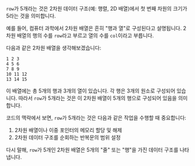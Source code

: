 `row`가 5개라는 것은 2차원 데이터 구조(예: 행렬, 2D 배열)에서 첫 번째 차원의 크기가 5라는 것을 의미합니다. 

예를 들어, 컴퓨터 과학에서 2차원 배열은 흔히 "행과 열"로 구성된다고 설명됩니다. 2차원 배열의 행의 수를 `row`라고 부르고 열의 수를 `col`이라고 부릅니다.

다음과 같은 2차원 배열을 생각해보겠습니다:

```
1 2 3
4 5 6
7 8 9
10 11 12
13 14 15
```

이 배열에는 총 5개의 행과 3개의 열이 있습니다. 각 행은 3개의 원소로 구성되어 있습니다. 따라서 `row`가 5개라는 것은 이 2차원 배열이 5개의 행으로 구성되어 있음을 의미합니다.

코드의 맥락에서 보면, `row`가 5개라는 것은 다음과 같은 작업을 수행할 때 중요합니다:

1. 2차원 배열이나 이중 포인터의 메모리 할당 및 해제
2. 2차원 데이터 구조를 순회하는 반복문의 범위 설정

다시 말해, `row`가 5개인 2차원 배열은 5개의 "줄" 또는 "행"을 가진 데이터 구조를 나타냅니다.